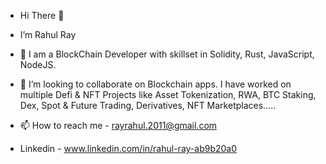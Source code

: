 - Hi There 👋 

- I’m Rahul Ray

- 👀 I am a BlockChain Developer with skillset in Solidity, Rust, JavaScript, NodeJS.

- 💞️ I’m looking to collaborate on Blockchain apps. I have worked on multiple Defi & NFT Projects like Asset Tokenization, RWA, BTC Staking, Dex, Spot & Future Trading, Derivatives, NFT Marketplaces.....

- 📫 How to reach me - rayrahul.2011@gmail.com

- Linkedin - www.linkedin.com/in/rahul-ray-ab9b20a0


<!---
rahulray30/rahulray30 is a ✨ special ✨ repository because its `README.md` (this file) appears on your GitHub profile.
You can click the Preview link to take a look at your changes.
--->
